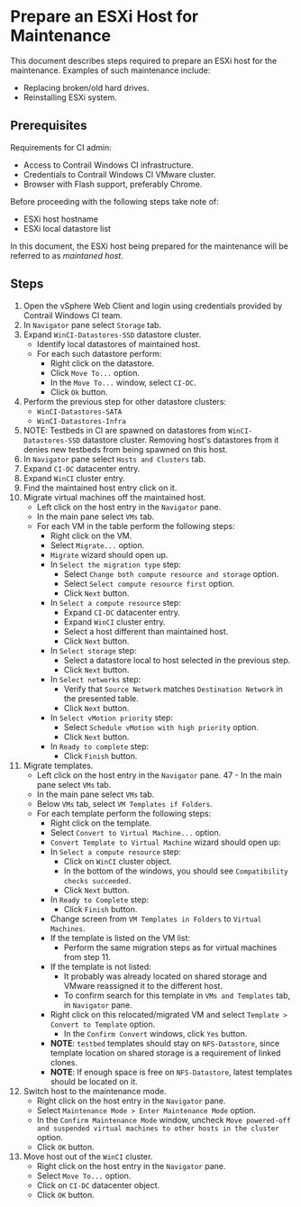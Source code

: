 # Prepare an ESXi Host for Maintenance

This document describes steps required to prepare an ESXi host for the maintenance.
Examples of such maintenance include:

- Replacing broken/old hard drives.
- Reinstalling ESXi system.


## Prerequisites

Requirements for CI admin:

- Access to Contrail Windows CI infrastructure.
- Credentials to Contrail Windows CI VMware cluster.
- Browser with Flash support, preferably Chrome.

Before proceeding with the following steps take note of:

- ESXi host hostname
- ESXi local datastore list

In this document, the ESXi host being prepared for the maintenance will be referred to as _maintaned host_.


## Steps

1. Open the vSphere Web Client and login using credentials provided by Contrail Windows CI team.
1. In `Navigator` pane select `Storage` tab.
1. Expand `WinCI-Datastores-SSD` datastore cluster.
    - Identify local datastores of maintained host.
    - For each such datastore perform:
        - Right click on the datastore.
        - Click `Move To...` option.
        - In the `Move To...` window, select `CI-DC`.
        - Click `Ok` button.
1. Perform the previous step for other datastore clusters:
    - `WinCI-Datastores-SATA`
    - `WinCI-Datastores-Infra`
1. NOTE: Testbeds in CI are spawned on datastores from `WinCI-Datastores-SSD` datastore cluster. Removing host's datastores from it denies new testbeds from being spawned on this host.
1. In `Navigator` pane select `Hosts and Clusters` tab.
1. Expand `CI-DC` datacenter entry.
1. Expand `WinCI` cluster entry.
1. Find the maintained host entry click on it.
1. Migrate virtual machines off the maintained host.
    - Left click on the host entry in the `Navigator` pane.
    - In the main pane select `VMs` tab.
    - For each VM in the table perform the following steps:
        - Right click on the VM.
        - Select `Migrate...` option.
        - `Migrate` wizard should open up.
        - In `Select the migration type` step:
            - Select `Change both compute resource and storage` option.
            - Select `Select compute resource first` option.
            - Click `Next` button.
        - In `Select a compute resource` step:
            - Expand `CI-DC` datacenter entry.
            - Expand `WinCI` cluster entry.
            - Select a host different than maintained host.
            - Click `Next` button.
        - In `Select storage` step:
            - Select a datastore local to host selected in the previous step.
            - Click `Next` button.
        - In `Select networks` step:
            - Verify that `Source Network` matches `Destination Network` in the presented table.
            - Click `Next` button.
        - In `Select vMotion priority` step:
            - Select `Schedule vMotion with high priority` option.
            - Click `Next` button.
        - In `Ready to complete` step:
            - Click `Finish` button.
1. Migrate templates.
    - Left click on the host entry in the `Navigator` pane.                                                                                                                                                                               47     - In the main pane select `VMs` tab.
    - In the main pane select `VMs` tab.
    - Below `VMs` tab, select `VM Templates if Folders`.
    - For each template perform the following steps:
        - Right click on the template.
        - Select `Convert to Virtual Machine...` option.
        - `Convert Template to Virtual Machine` wizard should open up:
        - In `Select a compute resource` step:
            - Click on `WinCI` cluster object.
            - In the bottom of the windows, you should see `Compatibility checks succeeded`.
            - Click `Next` button.
        - In `Ready to Complete` step:
            - Click `Finish` button.
        - Change screen from `VM Templates in Folders` to `Virtual Machines`.
        - If the template is listed on the VM list:
            - Perform the same migration steps as for virtual machines from step 11.
        - If the template is not listed:
            - It probably was already located on shared storage and VMware reassigned it to the different host.
            - To confirm search for this template in `VMs and Templates` tab, in `Navigator` pane.
        - Right click on this relocated/migrated VM and select `Template > Convert to Template` option.
            - In the `Confirm Convert` windows, click `Yes` button.
        - **NOTE**: `testbed` templates should stay on `NFS-Datastore`, since template location on shared storage is a requirement of linked clones.
        - **NOTE**: If enough space is free on `NFS-Datastore`, latest templates should be located on it.
1. Switch host to the maintenance mode.
    - Right click on the host entry in the `Navigator` pane.
    - Select `Maintenance Mode > Enter Maintenance Mode` option.
    - In the `Confirm Maintenance Mode` window, uncheck `Move powered-off and suspended virtual machines to other hosts in the cluster` option.
    - Click `OK` button.
1. Move host out of the `WinCI` cluster.
    - Right click on the host entry in the `Navigator` pane.
    - Select `Move To...` option.
    - Click on `CI-DC` datacenter object.
    - Click `OK` button.
